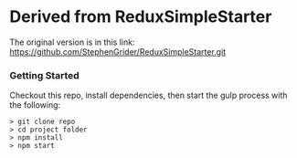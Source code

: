 # Derived from ReduxSimpleStarter

The original version is in this link: https://github.com/StephenGrider/ReduxSimpleStarter.git

### Getting Started

Checkout this repo, install dependencies, then start the gulp process with the following:

```
> git clone repo
> cd project folder
> npm install
> npm start
```
